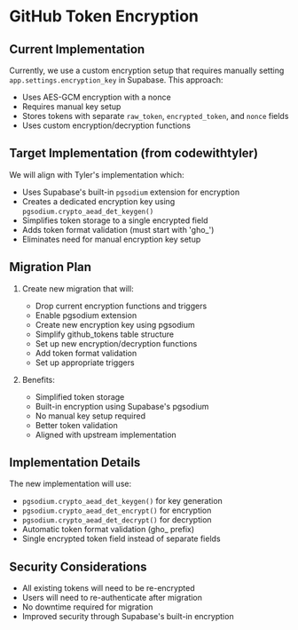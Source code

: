 # GitHub Token Encryption

## Current Implementation
Currently, we use a custom encryption setup that requires manually setting `app.settings.encryption_key` in Supabase. This approach:
- Uses AES-GCM encryption with a nonce
- Requires manual key setup
- Stores tokens with separate `raw_token`, `encrypted_token`, and `nonce` fields
- Uses custom encryption/decryption functions

## Target Implementation (from codewithtyler)
We will align with Tyler's implementation which:
- Uses Supabase's built-in `pgsodium` extension for encryption
- Creates a dedicated encryption key using `pgsodium.crypto_aead_det_keygen()`
- Simplifies token storage to a single encrypted field
- Adds token format validation (must start with 'gho_')
- Eliminates need for manual encryption key setup

## Migration Plan
1. Create new migration that will:
   - Drop current encryption functions and triggers
   - Enable pgsodium extension
   - Create new encryption key using pgsodium
   - Simplify github_tokens table structure
   - Set up new encryption/decryption functions
   - Add token format validation
   - Set up appropriate triggers

2. Benefits:
   - Simplified token storage
   - Built-in encryption using Supabase's pgsodium
   - No manual key setup required
   - Better token validation
   - Aligned with upstream implementation

## Implementation Details
The new implementation will use:
- `pgsodium.crypto_aead_det_keygen()` for key generation
- `pgsodium.crypto_aead_det_encrypt()` for encryption
- `pgsodium.crypto_aead_det_decrypt()` for decryption
- Automatic token format validation (gho_ prefix)
- Single encrypted token field instead of separate fields

## Security Considerations
- All existing tokens will need to be re-encrypted
- Users will need to re-authenticate after migration
- No downtime required for migration
- Improved security through Supabase's built-in encryption
